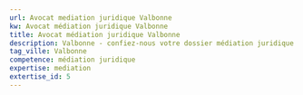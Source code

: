 ```yaml
---
url: Avocat mediation juridique Valbonne
kw: Avocat médiation juridique Valbonne
title: Avocat médiation juridique Valbonne
description: Valbonne - confiez-nous votre dossier médiation juridique
tag_ville: Valbonne
competence: médiation juridique
expertise: mediation
extertise_id: 5
---
```

